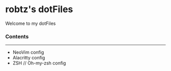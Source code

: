 # robtz's dotFiles

Welcome to my dotFiles


### Contents
--- 

* NeoVim config
* Alacritty config
* ZSH // Oh-my-zsh config
